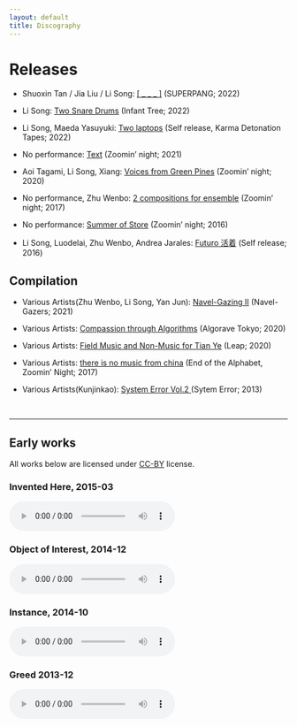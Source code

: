 ```yaml
---
layout: default
title: Discography
---
```

# Releases

* Shuoxin Tan / Jia Liu / Li Song: [[ _ _ _ ]](https://e---e.bandcamp.com/releases) (SUPERPANG; 2022)

* Li Song: [Two Snare Drums](https://infanttree.bandcamp.com/album/two-snare-drums) (Infant Tree; 2022)


* Li Song, Maeda Yasuyuki: [Two laptops](https://lisong.bandcamp.com/album/two-laptops) (Self release, Karma Detonation Tapes; 2022)

* No performance: [Text](https://zoominnight.bandcamp.com/album/text) (Zoomin’ night; 2021)

* Aoi Tagami, Li Song, Xiang: [Voices from Green Pines](https://zoominnight.bandcamp.com/album/voices-from-green-pines) (Zoomin’ night; 2020)

* No performance, Zhu Wenbo: [2 compositions for ensemble](https://zoominnight.bandcamp.com/album/2-compositions-for-ensemble-bike-okra) (Zoomin’ night; 2017)

* No performance: [Summer of Store](https://zoominnight.bandcamp.com/album/summer-of-store) (Zoomin’ night; 2016)

* Li Song, Luodelai, Zhu Wenbo, Andrea Jarales: [Futuro 活着](https://futuro475.bandcamp.com/releases) (Self release; 2016)


## Compilation

* Various Artists(Zhu Wenbo, Li Song, Yan Jun): [Navel​-​Gazing II](https://navelgazers.bandcamp.com/track/blue-square-he-said) (Navel-Gazers; 2021)


* Various Artists: [Compassion through Algorithms](https://algorave-tokyo.bandcamp.com/) (Algorave Tokyo; 2020)

* Various Artists: [Field Music and Non​-Music for Tian Ye](http://leapleapleap.bandcamp.com/) (Leap; 2020)

* Various Artists: [there is no music from china](https://zoominnight.bandcamp.com/album/there-is-no-music-from-china) (End of the Alphabet, Zoomin’ Night; 2017)

* Various Artists(Kunjinkao): [System Error Vol.2 ](https://music.douban.com/subject/25800978/) (Sytem Error; 2013)


<!-- special empty line here -->
<br/>
<hr/>

## Early works

All works below are licensed under [CC-BY](https://creativecommons.org/licenses/by/4.0/) license.

### Invented Here, 2015-03

<audio src="{{site.cdn_path}}inventedhere.mp3" controls="">
</audio>

### Object of Interest, 2014-12

<audio src="{{site.cdn_path}}object_of_interest.mp3" controls="">
</audio>

### Instance, 2014-10

<audio src="{{site.cdn_path}}instance.mp3" controls="">
</audio>

### Greed 2013-12

<audio src="{{site.cdn_path}}greed.mp3" controls="">
</audio>

